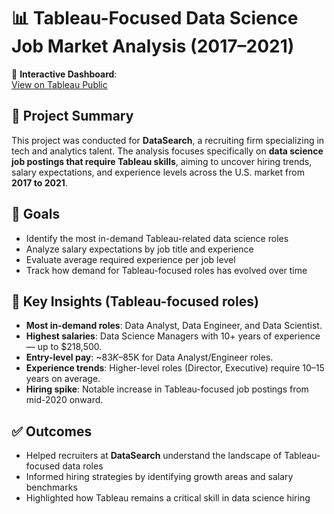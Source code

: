 # 📊 Tableau-Focused Data Science Job Market Analysis (2017–2021)

🔗 **Interactive Dashboard**:  
[View on Tableau Public](https://public.tableau.com/shared/RGZDTPKJY?:display_count=n&:origin=viz_share_link)

## 📁 Project Summary

This project was conducted for **DataSearch**, a recruiting firm specializing in tech and analytics talent. 
The analysis focuses specifically on **data science job postings that require Tableau skills**, 
aiming to uncover hiring trends, salary expectations, and experience levels across the U.S. market from **2017 to 2021**.

## 🎯 Goals

- Identify the most in-demand Tableau-related data science roles
- Analyze salary expectations by job title and experience
- Evaluate average required experience per job level
- Track how demand for Tableau-focused roles has evolved over time

## 📌 Key Insights (Tableau-focused roles)

- **Most in-demand roles**: Data Analyst, Data Engineer, and Data Scientist.
- **Highest salaries**: Data Science Managers with 10+ years of experience — up to $218,500.
- **Entry-level pay**: ~$83K–$85K for Data Analyst/Engineer roles.
- **Experience trends**: Higher-level roles (Director, Executive) require 10–15 years on average.
- **Hiring spike**: Notable increase in Tableau-focused job postings from mid-2020 onward.


## ✅ Outcomes

- Helped recruiters at **DataSearch** understand the landscape of Tableau-focused data roles
- Informed hiring strategies by identifying growth areas and salary benchmarks
- Highlighted how Tableau remains a critical skill in data science hiring


